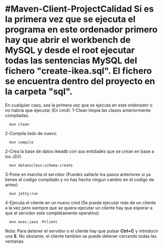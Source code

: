 
#Maven-Client-ProjectCalidad
Si es la primera vez que se ejecuta el programa en este ordenador primero hay que abrir el workbench de MySQL y desde el root ejecutar todas las sentencias MySQL del fichero "create-ikea.sql". El fichero se encuentra dentro del proyecto en la carpeta "sql".
========================================================================================================================================

En cualquier caso, sea la primera vez que se ejecuta en este ordenador o no habría que ejecutar (En cmd):
1-Clean limpia las clases anteriormente compiladas.  

      mvn clean

2-Compila todo de nuevo.

      mvn compile

2-Crea la base de datos ikeadb con sus entidades que se crean en base a los JDO.

      mvn datanucleus:schema-create

3-Pone en marcha el servidor (Puedes saltarle los pasos anteriores si ya tienes el codigo compilado y no has hecho ningun cambio en el codigo de antes)

      mvn jetty:run

4-Ejecuta el cliente en un nuevo cmd (Se puede ejecutar más de un cliente a la vez pero siempre que se quiera ejecutar un cliente hay que esperar a que el servidor este completamente operativo)

      mvn exec:java -Pclient

Nota: Para detener el servidor o el cliente hay que pulsar **Ctrl+C** y introducir una **S**. No obstante, el cliente tambien se puede detener cerrando todas las ventanas.

